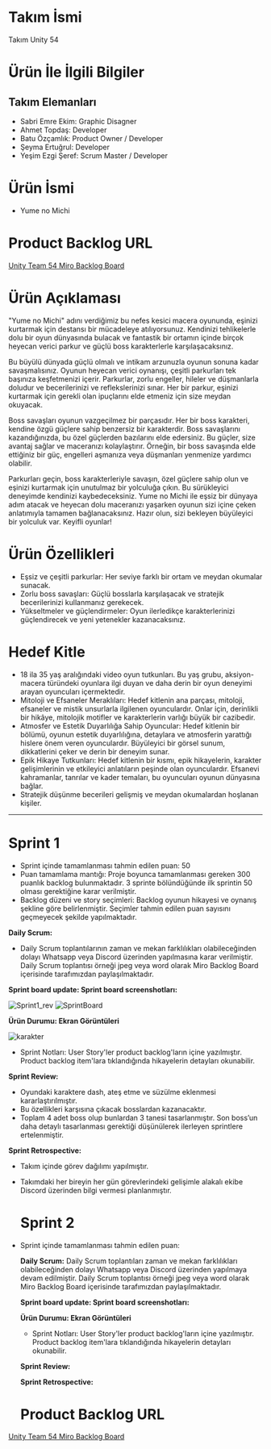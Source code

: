 # Takım İsmi
Takım Unity 54
# Ürün İle İlgili Bilgiler

## Takım Elemanları
- Sabri Emre Ekim: Graphic Disagner
- Ahmet Topdaş: Developer
- Batu Özçamlık: Product Owner / Developer
- Şeyma Ertuğrul: Developer
- Yeşim Ezgi Şeref: Scrum Master / Developer

# Ürün İsmi
- Yume no Michi
# Product Backlog URL
[Unity Team 54 Miro Backlog Board](https://miro.com/welcomeonboard/T1o1UXo0aDZWclV3SkpYdG90UXdXUVF1M21sYXROYkp0bkJ2b1QxNm9IbDdjcGNZZXhsRGtFc1RIclZpaDc0TXwzNDU4NzY0NTU2NDU4NTkwODI3fDI=?share_link_id=6111593492)

# Ürün Açıklaması
"Yume no Michi" adını verdiğimiz bu nefes kesici macera oyununda, eşinizi kurtarmak için destansı bir mücadeleye atılıyorsunuz. Kendinizi tehlikelerle dolu bir oyun dünyasında bulacak ve fantastik bir ortamın içinde birçok heyecan verici parkur ve güçlü boss karakterlerle karşılaşacaksınız.

Bu büyülü dünyada güçlü olmalı ve intikam arzunuzla oyunun sonuna kadar savaşmalısınız. Oyunun heyecan verici oynanışı, çeşitli parkurları tek başınıza keşfetmenizi içerir. Parkurlar, zorlu engeller, hileler ve düşmanlarla doludur ve becerilerinizi ve reflekslerinizi sınar. Her bir parkur, eşinizi kurtarmak için gerekli olan ipuçlarını elde etmeniz için size meydan okuyacak.

Boss savaşları oyunun vazgeçilmez bir parçasıdır. Her bir boss karakteri, kendine özgü güçlere sahip benzersiz bir karakterdir. Boss savaşlarını kazandığınızda, bu özel güçlerden bazılarını elde edersiniz. Bu güçler, size avantaj sağlar ve maceranızı kolaylaştırır. Örneğin, bir boss savaşında elde ettiğiniz bir güç, engelleri aşmanıza veya düşmanları yenmenize yardımcı olabilir.

Parkurları geçin, boss karakterleriyle savaşın, özel güçlere sahip olun ve eşinizi kurtarmak için unutulmaz bir yolculuğa çıkın. Bu sürükleyici deneyimde kendinizi kaybedeceksiniz. Yume no Michi ile eşsiz bir dünyaya adım atacak ve heyecan dolu maceranızı yaşarken oyunun sizi içine çeken anlatımıyla tamamen bağlanacaksınız. Hazır olun, sizi bekleyen büyüleyici bir yolculuk var. Keyifli oyunlar!

# Ürün Özellikleri
- Eşsiz ve çeşitli parkurlar: Her seviye farklı bir ortam ve meydan okumalar sunacak.
- Zorlu boss savaşları: Güçlü bosslarla karşılaşacak ve stratejik becerilerinizi kullanmanız gerekecek.
- Yükseltmeler ve güçlendirmeler: Oyun ilerledikçe karakterlerinizi güçlendirecek ve yeni yetenekler kazanacaksınız.
# Hedef Kitle
- 18 ila 35 yaş aralığındaki video oyun tutkunları. Bu yaş grubu, aksiyon-macera türündeki oyunlara ilgi duyan ve daha derin bir oyun deneyimi arayan oyuncuları içermektedir.
- Mitoloji ve Efsaneler Meraklıları: Hedef kitlenin ana parçası, mitoloji, efsaneler ve mistik unsurlarla ilgilenen oyunculardır. Onlar için, derinlikli bir hikâye, mitolojik motifler ve karakterlerin varlığı büyük bir cazibedir.
- Atmosfer ve Estetik Duyarlılığa Sahip Oyuncular: Hedef kitlenin bir bölümü, oyunun estetik duyarlılığına, detaylara ve atmosferin yarattığı hislere önem veren oyunculardır. Büyüleyici bir görsel sunum, dikkatlerini çeker ve derin bir deneyim sunar.
- Epik Hikaye Tutkunları: Hedef kitlenin bir kısmı, epik hikayelerin, karakter gelişimlerinin ve etkileyici anlatıların peşinde olan oyunculardır. Efsanevi kahramanlar, tanrılar ve kader temaları, bu oyuncuları oyunun dünyasına bağlar.
- Stratejik düşünme becerileri gelişmiş ve meydan okumalardan hoşlanan kişiler.
---
# Sprint 1
- Sprint içinde tamamlanması tahmin edilen puan: 50
- Puan tamamlama mantığı: Proje boyunca tamamlanması gereken 300 puanlık backlog bulunmaktadır. 3 sprinte bölündüğünde ilk sprintin 50 olması gerektiğine karar verilmiştir.
- Backlog düzeni ve story seçimleri: Backlog oyunun hikayesi ve oynanış şekline göre belirlenmiştir. Seçimler tahmin edilen puan sayısını geçmeyecek şekilde yapılmaktadır.

**Daily Scrum:**
- Daily Scrum toplantılarının zaman ve mekan farklılıkları olabileceğinden dolayı Whatsapp veya Discord üzerinden yapılmasına karar verilmiştir. Daily Scrum toplantısı örneği jpeg veya word olarak Miro Backlog Board içerisinde tarafımızdan paylaşılmaktadır.

**Sprint board update: Sprint board screenshotları:**

![Sprint1_rev](https://github.com/Bootcamp-U54/Game/blob/main/Sprint1_rev.png?raw=true) 
![SprintBoard](https://github.com/Bootcamp-U54/Game/blob/main/SprintBoard.png?raw=true)

**Ürün Durumu: Ekran Görüntüleri**

![karakter](https://github.com/Bootcamp-U54/Game/blob/main/karakter.jpg?raw=true)

- Sprint Notları: User Story'ler product backlog'ların içine yazılmıştır. Product backlog item'lara tıklandığında hikayelerin detayları okunabilir.

**Sprint Review:** 
- Oyundaki karaktere dash, ateş etme ve süzülme eklenmesi kararlaştırılmıştır.
- Bu özellikleri karşısına çıkacak bosslardan kazanacaktır. 
- Toplam 4 adet boss olup bunlardan 3 tanesi tasarlanmıştır. Son boss’un daha detaylı tasarlanması gerektiği düşünülerek ilerleyen sprintlere ertelenmiştir.

**Sprint Retrospective:**
- Takım içinde görev dağılımı yapılmıştır.
- Takımdaki her bireyin her gün görevlerindeki gelişimle alakalı ekibe Discord üzerinden bilgi vermesi planlanmıştır.

  # Sprint 2
- Sprint içinde tamamlanması tahmin edilen puan:

  **Daily Scrum:**
  Daily Scrum toplantıları zaman ve mekan farklılıkları olabileceğinden dolayı Whatsapp veya Discord üzerinden yapılmaya devam edilmiştir. Daily Scrum toplantısı örneği jpeg veya word olarak Miro Backlog Board içerisinde tarafımızdan paylaşılmaktadır.

  **Sprint board update: Sprint board screenshotları:**

  **Ürün Durumu: Ekran Görüntüleri**

  - Sprint Notları: User Story'ler product backlog'ların içine yazılmıştır. Product backlog item'lara tıklandığında hikayelerin detayları okunabilir.

  **Sprint Review:** 

  **Sprint Retrospective:**

  # Product Backlog URL
[Unity Team 54 Miro Backlog Board](https://miro.com/welcomeonboard/T1o1UXo0aDZWclV3SkpYdG90UXdXUVF1M21sYXROYkp0bkJ2b1QxNm9IbDdjcGNZZXhsRGtFc1RIclZpaDc0TXwzNDU4NzY0NTU2NDU4NTkwODI3fDI=?share_link_id=6111593492)
